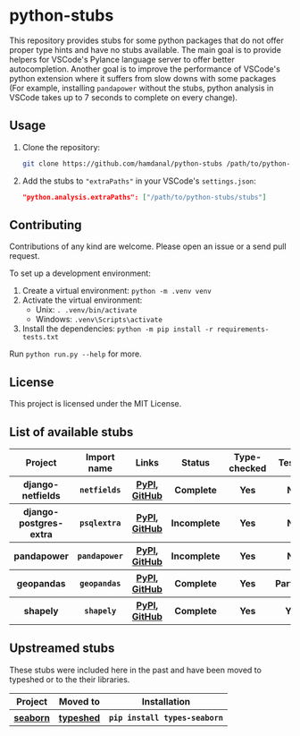 # python-stubs

This repository provides stubs for some python packages that do not offer proper type hints
and have no stubs available. The main goal is to provide helpers for VSCode's Pylance language
server to offer better autocompletion. Another goal is to improve the performance of VSCode's
python extension where it suffers from slow downs with some packages (For example, installing
`pandapower` without the stubs, python analysis in VSCode takes up to 7 seconds to complete on
every change).

## Usage

1. Clone the repository:
   ```bash
   git clone https://github.com/hamdanal/python-stubs /path/to/python-stubs
   ```
2. Add the stubs to `"extraPaths"` in your VSCode's `settings.json`:
   ```json
   "python.analysis.extraPaths": ["/path/to/python-stubs/stubs"]
   ```

## Contributing

Contributions of any kind are welcome. Please open an issue or a send pull request.

To set up a development environment:
1. Create a virtual environment: `python -m .venv venv`
2. Activate the virtual environment:
   - Unix: `. .venv/bin/activate`
   - Windows: `.venv\Scripts\activate`
3. Install the dependencies: `python -m pip install -r requirements-tests.txt`

Run `python run.py --help` for more.

## License

This project is licensed under the MIT License.

## List of available stubs

<table>
  <tr>
    <th>Project</th>
    <th>Import name</th>
    <th>Links</th>
    <th>Status</th>
    <th>Type-checked</th>
    <th>Tested</th>
  </tr>
  <tr>
    <th>django-netfields</th>
    <th><code>netfields</code></th>
    <th>
      <a href="https://pypi.org/project/django-netfields">PyPI</a>,
      <a href="https://github.com/jimfunk/django-postgresql-netfields">GitHub</a>
    </th>
    <th>Complete</th>
    <th>Yes</th>
    <th>No</th>
  </tr>
  <tr>
    <th>django-postgres-extra</th>
    <th><code>psqlextra</code></th>
    <th>
      <a href="https://pypi.org/project/django-postgres-extra">PyPI</a>,
      <a href="https://github.com/SectorLabs/django-postgres-extra">GitHub</a>
    </th>
    <th>Incomplete</th>
    <th>Yes</th>
    <th>No</th>
  </tr>
  <tr>
    <th>pandapower</th>
    <th><code>pandapower</code></th>
    <th>
      <a href="https://pypi.org/project/pandapower">PyPI</a>,
      <a href="https://github.com/e2nIEE/pandapower">GitHub</a>
    </th>
    <th>Incomplete</th>
    <th>Yes</th>
    <th>No</th>
  </tr>
  <tr>
    <th>geopandas</th>
    <th><code>geopandas</code></th>
    <th>
      <a href="https://pypi.org/project/geopandas">PyPI</a>,
      <a href="https://github.com/geopandas/geopandas">GitHub</a>
    </th>
    <th>Complete</th>
    <th>Yes</th>
    <th>Partially</th>
  </tr>
  <tr>
    <th>shapely</th>
    <th><code>shapely</code></th>
    <th>
      <a href="https://pypi.org/project/shapely">PyPI</a>,
      <a href="https://github.com/shapely/shapely">GitHub</a>
    </th>
    <th>Complete</th>
    <th>Yes</th>
    <th>Yes</th>
  </tr>
</table>

## Upstreamed stubs

These stubs were included here in the past and have been moved to typeshed or to the their libraries.

<table>
  <tr>
    <th>Project</th>
    <th>Moved to</th>
    <th>Installation</th>
  </tr>
  <tr>
    <th><a href="https://pypi.org/project/seaborn">seaborn</a></th>
    <th><a href="https://github.com/python/typeshed/tree/main/stubs/seaborn">typeshed</a></th>
    <th><code>pip install types-seaborn</code></th>
  </tr>
</table>
